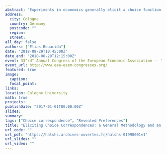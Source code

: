 ```yaml
---
abstract: "Experiments in economics generally elicit a choice function, whereas most of the theoretical literature use a choice correspondence as a primitive. I build a methodology for eliciting choice correspondences in an incentive-compatible manner, pay-for-certainty. I identify the conditions on the preferences and the behavior of the decision maker to get partial and full identification of the choice correspondence. I illustrate pay for certainty with a laboratory experiment. Subjects chose between different paid tasks. With choice correspondences, 40% of observed choices are singletons, and 3% of subjects always chose singletons. I partially identify the choice correspondence of 72% of subjects and fully identify it for 26% of the subjects. 46% of choice correspondences and 57% of choice functions verify the Weak Axiom of Revealed Preferences. One significant difference between choice correspondences and choice functions is the ability to elicit indifference. It matters in practice, choice correspondences which verify WARP have on average 50% of the comparisons between alternatives which are indifference. I use this new data to study two ‘model-free’ approaches from behavioral welfare economics and show that the transitive core performs well. I also explore relaxations of WARP which require choice correspondences. Intransitive indifference and incomplete preferences rationalize 49% of choice correspondences. Menu dependent choices rationalize up to 93% of observed choice correspondences. These results show how fruitful the methodology developed can be and pave the way for exploring various behavioral models with a unified methodology."
address:
  city: Cologne
  country: Germany
  postcode: ""
  region: 
  street: 
all_day: false
authors: ["Elias Bouacida"]
date: "2018-08-29T10:45:00Z"
date_end: "2018-08-29T12:15:00Z"
event: 33^rd^ Annual Congress of the European Economic Association -- 71^st^ European Meeting of the Econometric Society
event_url: http://www.eea-esem-congresses.org/
featured: true
image:
  caption: 
  focal_point: 
links:
location: Cologne University
math: true
projects:
publishDate: "2017-01-01T00:00:00Z"
slides: 
summary: 
tags: ["Choice correspondence", "Revealed Preferences"]
title: "Eliciting Choice Correspondences: a General Methodology and an Experimental Implementation"
url_code: ""
url_pdf: "https://halshs.archives-ouvertes.fr/halshs-01998001v1"
url_slides: ""
url_video: ""
---
```



